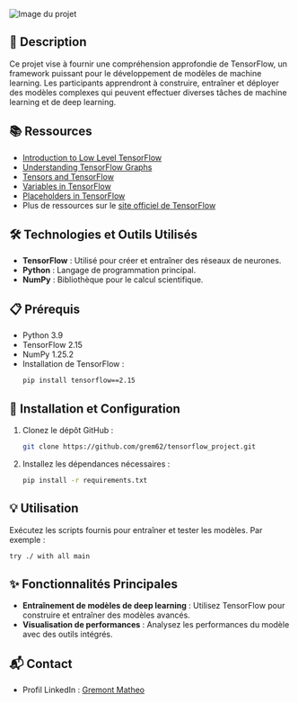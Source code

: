 ![Image du projet](https://specials-images.forbesimg.com/imageserve/5fc09cf1950179a3f5f74874/960x0.jpg?fit=scale)

## 📝 Description
Ce projet vise à fournir une compréhension approfondie de TensorFlow, un framework puissant pour le développement de modèles de machine learning. Les participants apprendront à construire, entraîner et déployer des modèles complexes qui peuvent effectuer diverses tâches de machine learning et de deep learning.

## 📚 Ressources
- [Introduction to Low Level TensorFlow](https://tensorflow.org/low_level_intro)
- [Understanding TensorFlow Graphs](https://tensorflow.org/graphs)
- [Tensors and TensorFlow](https://tensorflow.org/tensors)
- [Variables in TensorFlow](https://tensorflow.org/variables)
- [Placeholders in TensorFlow](https://tensorflow.org/placeholders)
- Plus de ressources sur le [site officiel de TensorFlow](https://tensorflow.org/resources)

## 🛠️ Technologies et Outils Utilisés
- **TensorFlow** : Utilisé pour créer et entraîner des réseaux de neurones.
- **Python** : Langage de programmation principal.
- **NumPy** : Bibliothèque pour le calcul scientifique.

## 📋 Prérequis
- Python 3.9
- TensorFlow 2.15
- NumPy 1.25.2
- Installation de TensorFlow :
  ```bash
  pip install tensorflow==2.15
  ```

## 🚀 Installation et Configuration
1. Clonez le dépôt GitHub :
   ```bash
   git clone https://github.com/grem62/tensorflow_project.git
   ```
2. Installez les dépendances nécessaires :
   ```bash
   pip install -r requirements.txt
   ```

## 💡 Utilisation
Exécutez les scripts fournis pour entraîner et tester les modèles. Par exemple :
```bash
try ./ with all main
```

## ✨ Fonctionnalités Principales
- **Entraînement de modèles de deep learning** : Utilisez TensorFlow pour construire et entraîner des modèles avancés.
- **Visualisation de performances** : Analysez les performances du modèle avec des outils intégrés.

## 📬 Contact
- Profil LinkedIn : [Gremont Matheo](https://www.linkedin.com/in/matheo-gremont-aa0b41251/)

